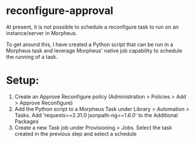 # reconfigure-approval

At present, it is not possible to schedule a reconfigure task to run on an instance/server in Morpheus. 

To get around this, I have created a Python script that can be run in a Morpheus task and leverage Morpheus' native job capability to schedule the running of a task. 

# Setup:
1. Create an Approve Reconfigure policy (Administration > Policies > Add > Approve Reconfigure)
2. Add the Python script to a Morpheus Task under Library > Automation > Tasks. Add 'requests==2.31.0 jsonpath-ng==1.6.0' to the Additional Packages
3. Create a new Task job under Provisioning > Jobs. Select the task created in the previous step and select a schedule 
